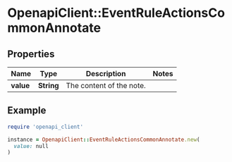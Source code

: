 # OpenapiClient::EventRuleActionsCommonAnnotate

## Properties

| Name | Type | Description | Notes |
| ---- | ---- | ----------- | ----- |
| **value** | **String** | The content of the note. |  |

## Example

```ruby
require 'openapi_client'

instance = OpenapiClient::EventRuleActionsCommonAnnotate.new(
  value: null
)
```

